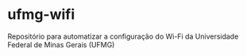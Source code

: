 # ufmg-wifi
Repositório para automatizar a configuração do Wi-Fi da Universidade Federal de Minas Gerais (UFMG)
